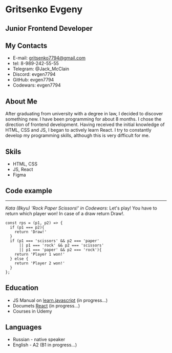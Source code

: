 # **Gritsenko Evgeny** #

## Junior Frontend Developer ##

## My Contacts ## 
* E-mail: gritsenko7794@gmail.com
* tel: 8-989-242-55-55
* Telegram: @Jack_McClain
* Discord: evgen7794
* GitHub: evgen7794
* Codewars: evgen7794

## About Me ##
After graduating from university with a degree in law, I decided to discover something new. I have been programming for about 8 months. I chose the direction of frontend development. Having received the initial knowledge of HTML, CSS and JS, I began to actively learn React. 
I try to constantly develop my programming skills, although this is very difficult for me.


## Skils ## 

* HTML, CSS 
* JS, React
* Figma

## Code example ##
_____ 
*Kata (8kyu) 'Rock Paper Scissors!' in Codewars*: Let's play! You have to return which player won! In case of a draw return Draw!. 

``` 
const rps = (p1, p2) => {
  if (p1 === p2){
    return 'Draw!'
  }
  if (p1 === 'scissors' && p2 === 'paper' 
      || p1 === 'rock' && p2 === 'scissors' 
      || p1 === 'paper' && p2 === 'rock'){
    return 'Player 1 won!'
  } else {
    return 'Player 2 won!'
  }
};
```
## Education ## 
* JS Manual on [learn.javascript](learn.javascript.ru) (in progress...)
* Documets [React](ru.reactjs.org) (in progress...)
* Courses in Udemy

## Languages ##
* Russian - native speaker
* English - A2 (B1 in progress...)




